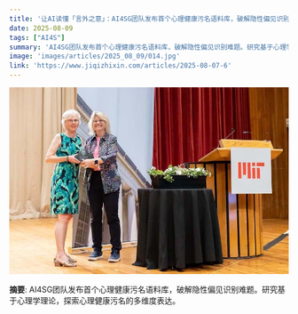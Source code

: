 ```yaml
---
title: '让AI读懂「言外之意」：AI4SG团队发布首个心理健康污名语料库，破解隐性偏见识别难题'
date: 2025-08-09
tags: ["AI4S"]
summary: 'AI4SG团队发布首个心理健康污名语料库，破解隐性偏见识别难题。研究基于心理学理论，探索心理健康污名的多维度表达。'
image: 'images/articles/2025_08_09/014.jpg'
link: 'https://www.jiqizhixin.com/articles/2025-08-07-6'
---
```

![让AI读懂「言外之意」：AI4SG团队发布首个心理健康污名语料库，破解隐性偏见识别难题](images/articles/2025_08_09/014.jpg)

**摘要**: AI4SG团队发布首个心理健康污名语料库，破解隐性偏见识别难题。研究基于心理学理论，探索心理健康污名的多维度表达。
